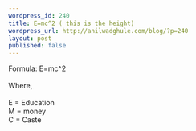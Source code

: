 ```yaml
---
wordpress_id: 240
title: E=mc^2 ( this is the height)
wordpress_url: http://anilwadghule.com/blog/?p=240
layout: post
published: false
---
```

Formula:  E=mc^2<br /><br />Where,<br /><br />E = Education<br />M = money<br />C = Caste
